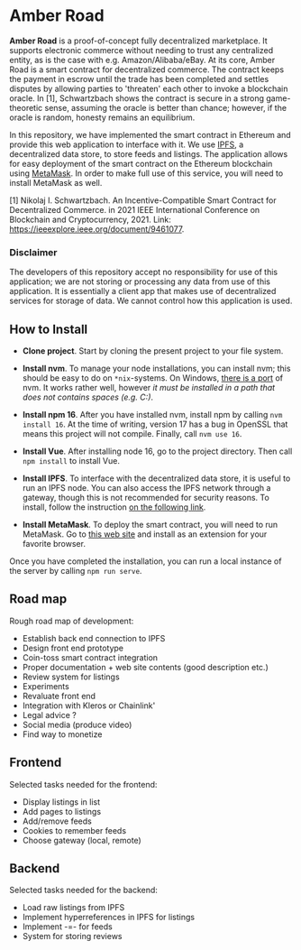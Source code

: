 # Amber Road
**Amber Road** is a proof-of-concept fully decentralized marketplace. It supports electronic commerce without needing to trust any centralized entity, as is the case with e.g. Amazon/Alibaba/eBay. At its core, Amber Road is a smart contract for decentralized commerce. The contract keeps the payment in escrow until the trade has been completed and settles disputes by allowing parties to 'threaten' each other to invoke a blockchain oracle. In [1], Schwartzbach shows the contract is secure in a strong game-theoretic sense, assuming the oracle is better than chance; however, if the oracle is random, honesty remains an equilibrium. 

In this repository, we have implemented the smart contract in Ethereum and provide this web application to interface with it. We use [IPFS](https://ipfs.io/), a decentralized data store, to store feeds and listings. The application allows for easy deployment of the smart contract on the Ethereum blockchain using [MetaMask](https://metamask.io/). In order to make full use of this service, you will need to install MetaMask as well. 

[1] Nikolaj I. Schwartzbach. An Incentive-Compatible Smart Contract for Decentralized Commerce. in 2021 IEEE International Conference on Blockchain and Cryptocurrency, 2021. Link: https://ieeexplore.ieee.org/document/9461077.

### Disclaimer
The developers of this repository accept no responsibility for use of this application; we are not storing or processing any data from use of this application. It is essentially a client app that makes use of decentralized services for storage of data. We cannot control how this application is used.

## How to Install
* **Clone project**. Start by cloning the present project to your file system.

* **Install nvm**. To manage your node installations, you can install nvm; this should be easy to do on `*nix`-systems. On Windows, [there is a port](https://github.com/nvm-sh/nvm) of nvm. It works rather well, however *it must be installed in a path that does not contains spaces (e.g. C:\)*. 

* **Install npm 16**. After you have installed nvm, install npm by calling `nvm install 16`. At the time of writing, version 17 has a bug in OpenSSL that means this project will not compile. Finally, call `nvm use 16`.

* **Install Vue**. After installing node 16, go to the project directory. Then call `npm install` to install Vue.

* **Install IPFS**. To interface with the decentralized data store, it is useful to run an IPFS node. You can also access the IPFS network through a gateway, though this is not recommended for security reasons. To install, follow the instruction [on the following link](https://docs.ipfs.io/install/ipfs-desktop/).

* **Install MetaMask**. To deploy the smart contract, you will need to run MetaMask. Go to [this web site](https://metamask.io/download.html) and install as an extension for your favorite browser.

Once you have completed the installation, you can run a local instance of the server by calling `npm run serve`.

## Road map
Rough road map of development:
* Establish back end connection to IPFS
* Design front end prototype
* Coin-toss smart contract integration
* Proper documentation + web site contents (good description etc.)
* Review system for listings
* Experiments
* Revaluate front end
* Integration with Kleros or Chainlink'
* Legal advice ?
* Social media (produce video)
* Find way to monetize

## Frontend
Selected tasks needed for the frontend:
* Display listings in list
* Add pages to listings
* Add/remove feeds
* Cookies to remember feeds
* Choose gateway (local, remote)

## Backend
Selected tasks needed for the backend:
* Load raw listings from IPFS
* Implement hyperreferences in IPFS for listings
* Implement -=- for feeds
* System for storing reviews
